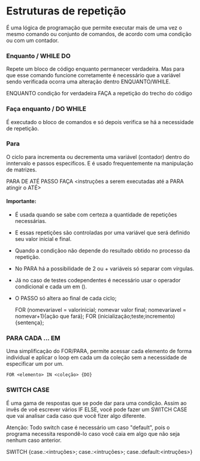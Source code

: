 # Estruturas de repetição
É uma lógica de programação que permite executar mais de uma vez o mesmo comando ou conjunto de comandos, de acordo com uma condição ou com um contador.
### Enquanto / WHILE DO
Repete um bloco de código enquanto permanecer verdadeira. Mas para que esse comando funcione corretamente é necessário que a variável sendo verificada ocorra uma alteração dentro ENQUANTO/WHILE.

ENQUANTO condição for verdadeira
FAÇA a repetição do trecho do código

### Faça enquanto / DO WHILE
É executado o bloco de comandos e só depois verifica se há a necessidade de repetição.


### Para 
O ciclo para incrementa ou decrementa uma variável (contador) dentro do inntervalo e passos especificos. E é usado frequentemente na manipulação de matrizes.

PARA <variavel contadora>
DE <valor inicial>
ATÉ <valor final>
PASSO <valor que altera>
FAÇA <instruções a serem executadas até a PARA atingir o ATÉ>

#### Importante:
* É usada quando se sabe com certeza a quantidade de repetições necessárias.
* E essas repetições são controladas por uma variável que será definido seu valor inicial e final.
* Quando a condiçãoo não depende do resultado obtido no processo da repetição.
* No PARA há a possibilidade de 2 ou + variáveis só separar com vírgulas.
* Já no caso de testes codependentes é necessário usar o operador condicional e cada um em ().
* O PASSO só altera ao final de cada ciclo;

    FOR (nomevariavel = valorinicial; nomevar valor final; nomevariavel = nomevar+1){ação que fará};
    FOR (inicialização;teste;incremento){sentença};

### PARA CADA ... EM
Uma simplificação do FOR/PARA, permite acessar cada elemento de forma individual e aplicar o loop em cada um da coleção sem a necessidade de especificar um por um.

    FOR <elemento> IN <coleção> {DO}

### SWITCH CASE
É uma gama de respostas que se pode dar para uma condição. Assim ao invês de voê escrever vários IF ELSE, você pode fazer um SWITCH CASE que vai analisar cada caso que você fizer algo diferente.

Atenção: Todo switch case é necessário um caso "default", pois o programa necessita respondê-lo caso você caia em algo que não seja nenhum caso anterior.
 
 SWITCH <nome> {case.<teste>:<intruções>; case.<teste>:<intruções>; case.:default:<intruções>}

